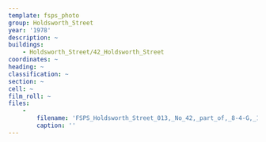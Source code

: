 ```yaml
---
template: fsps_photo
group: Holdsworth_Street
year: '1978'
description: ~
buildings:
    - Holdsworth_Street/42_Holdsworth_Street
coordinates: ~
heading: ~
classification: ~
section: ~
cell: ~
film_roll: ~
files:
    -
        filename: 'FSPS_Holdsworth_Street_013,_No_42,_part_of,_8-4-G,_1978.png'
        caption: ''
---
```

